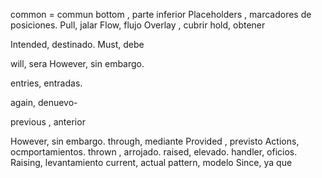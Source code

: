common = commun
bottom , parte inferior 
Placeholders , marcadores de posiciones.
Pull, jalar 
Flow, flujo
Overlay , cubrir 
hold, obtener

Intended, destinado.
Must, debe

will, sera
However, sin embargo.

entries, entradas.

again, denuevo-

previous , anterior

However, sin embargo.
through, mediante
Provided , previsto
Actions, ocmportamientos.
thrown , arrojado.
raised, elevado.
handler, oficios.
Raising, levantamiento
current, actual
pattern, modelo
Since, ya que 